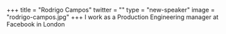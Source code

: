 +++
title = "Rodrigo Campos"
twitter = ""
type = "new-speaker"
image = "rodrigo-campos.jpg"
+++
I work as a Production Engineering manager at Facebook in London